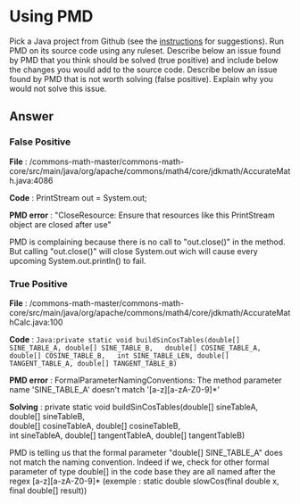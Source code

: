 # Using PMD

Pick a Java project from Github (see the [instructions](../sujet.md) for suggestions). Run PMD on its source code using any ruleset. Describe below an issue found by PMD that you think should be solved (true positive) and include below the changes you would add to the source code. Describe below an issue found by PMD that is not worth solving (false positive). Explain why you would not solve this issue.

## Answer

### False Positive

<b>File</b> : /commons-math-master/commons-math-core/src/main/java/org/apache/commons/math4/core/jdkmath/AccurateMath.java:4086 

<b>Code</b>        : PrintStream out = System.out;

<b>PMD error</b>   : "CloseResource:	Ensure that resources like this PrintStream object are closed after use"  

PMD is complaining because there is no call to "out.close()" in the method. But calling "out.close()" will close System.out wich will cause every upcoming   System.out.println() to fail.  


### True Positive

<b>File</b>        : /commons-math-master/commons-math-core/src/main/java/org/apache/commons/math4/core/jdkmath/AccurateMathCalc.java:100  

<b>Code</b>        : ```Java:private static void buildSinCosTables(double[] SINE_TABLE_A, double[] SINE_TABLE_B,  
                                          double[] COSINE_TABLE_A, double[] COSINE_TABLE_B,  
                                          int SINE_TABLE_LEN, double[] TANGENT_TABLE_A, double[] TANGENT_TABLE_B) ```
                                          
<b>PMD error</b>   : FormalParameterNamingConventions:	The method parameter name 'SINE_TABLE_A' doesn't match '[a-z][a-zA-Z0-9]*'  

<b>Solving</b>     : private static void buildSinCosTables(double[] sineTableA, double[] sineTableB,  
                                          double[] cosineTableA, double[] cosineTableB,  
                                          int sineTableA, double[] tangentTableA, double[] tangentTableB)  

PMD is telling us that the formal parameter "double[] SINE_TABLE_A" does not match the naming convention. Indeed if we, check for other formal parameter of type double[] in the code base they are all named after the regex [a-z][a-zA-Z0-9]* (exemple : static double slowCos(final double x, final double[] result))  
 

